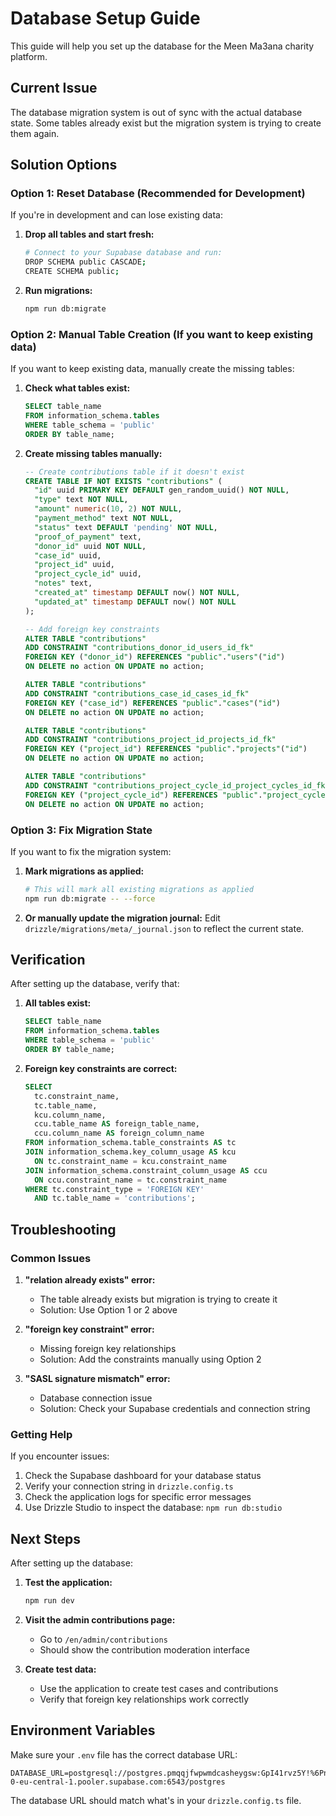 # Database Setup Guide

This guide will help you set up the database for the Meen Ma3ana charity platform.

## Current Issue

The database migration system is out of sync with the actual database state. Some tables already exist but the migration system is trying to create them again.

## Solution Options

### Option 1: Reset Database (Recommended for Development)

If you're in development and can lose existing data:

1. **Drop all tables and start fresh:**
   ```bash
   # Connect to your Supabase database and run:
   DROP SCHEMA public CASCADE;
   CREATE SCHEMA public;
   ```

2. **Run migrations:**
   ```bash
   npm run db:migrate
   ```

### Option 2: Manual Table Creation (If you want to keep existing data)

If you want to keep existing data, manually create the missing tables:

1. **Check what tables exist:**
   ```sql
   SELECT table_name 
   FROM information_schema.tables 
   WHERE table_schema = 'public' 
   ORDER BY table_name;
   ```

2. **Create missing tables manually:**
   ```sql
   -- Create contributions table if it doesn't exist
   CREATE TABLE IF NOT EXISTS "contributions" (
     "id" uuid PRIMARY KEY DEFAULT gen_random_uuid() NOT NULL,
     "type" text NOT NULL,
     "amount" numeric(10, 2) NOT NULL,
     "payment_method" text NOT NULL,
     "status" text DEFAULT 'pending' NOT NULL,
     "proof_of_payment" text,
     "donor_id" uuid NOT NULL,
     "case_id" uuid,
     "project_id" uuid,
     "project_cycle_id" uuid,
     "notes" text,
     "created_at" timestamp DEFAULT now() NOT NULL,
     "updated_at" timestamp DEFAULT now() NOT NULL
   );

   -- Add foreign key constraints
   ALTER TABLE "contributions" 
   ADD CONSTRAINT "contributions_donor_id_users_id_fk" 
   FOREIGN KEY ("donor_id") REFERENCES "public"."users"("id") 
   ON DELETE no action ON UPDATE no action;

   ALTER TABLE "contributions" 
   ADD CONSTRAINT "contributions_case_id_cases_id_fk" 
   FOREIGN KEY ("case_id") REFERENCES "public"."cases"("id") 
   ON DELETE no action ON UPDATE no action;

   ALTER TABLE "contributions" 
   ADD CONSTRAINT "contributions_project_id_projects_id_fk" 
   FOREIGN KEY ("project_id") REFERENCES "public"."projects"("id") 
   ON DELETE no action ON UPDATE no action;

   ALTER TABLE "contributions" 
   ADD CONSTRAINT "contributions_project_cycle_id_project_cycles_id_fk" 
   FOREIGN KEY ("project_cycle_id") REFERENCES "public"."project_cycles"("id") 
   ON DELETE no action ON UPDATE no action;
   ```

### Option 3: Fix Migration State

If you want to fix the migration system:

1. **Mark migrations as applied:**
   ```bash
   # This will mark all existing migrations as applied
   npm run db:migrate -- --force
   ```

2. **Or manually update the migration journal:**
   Edit `drizzle/migrations/meta/_journal.json` to reflect the current state.

## Verification

After setting up the database, verify that:

1. **All tables exist:**
   ```sql
   SELECT table_name 
   FROM information_schema.tables 
   WHERE table_schema = 'public' 
   ORDER BY table_name;
   ```

2. **Foreign key constraints are correct:**
   ```sql
   SELECT 
     tc.constraint_name,
     tc.table_name,
     kcu.column_name,
     ccu.table_name AS foreign_table_name,
     ccu.column_name AS foreign_column_name
   FROM information_schema.table_constraints AS tc
   JOIN information_schema.key_column_usage AS kcu
     ON tc.constraint_name = kcu.constraint_name
   JOIN information_schema.constraint_column_usage AS ccu
     ON ccu.constraint_name = tc.constraint_name
   WHERE tc.constraint_type = 'FOREIGN KEY' 
     AND tc.table_name = 'contributions';
   ```

## Troubleshooting

### Common Issues

1. **"relation already exists" error:**
   - The table already exists but migration is trying to create it
   - Solution: Use Option 1 or 2 above

2. **"foreign key constraint" error:**
   - Missing foreign key relationships
   - Solution: Add the constraints manually using Option 2

3. **"SASL signature mismatch" error:**
   - Database connection issue
   - Solution: Check your Supabase credentials and connection string

### Getting Help

If you encounter issues:

1. Check the Supabase dashboard for your database status
2. Verify your connection string in `drizzle.config.ts`
3. Check the application logs for specific error messages
4. Use Drizzle Studio to inspect the database: `npm run db:studio`

## Next Steps

After setting up the database:

1. **Test the application:**
   ```bash
   npm run dev
   ```

2. **Visit the admin contributions page:**
   - Go to `/en/admin/contributions`
   - Should show the contribution moderation interface

3. **Create test data:**
   - Use the application to create test cases and contributions
   - Verify that foreign key relationships work correctly

## Environment Variables

Make sure your `.env` file has the correct database URL:

```env
DATABASE_URL=postgresql://postgres.pmqqjfwpwmdcasheygsw:GpI41rvz5Y!%6PnN@aws-0-eu-central-1.pooler.supabase.com:6543/postgres
```

The database URL should match what's in your `drizzle.config.ts` file. 
